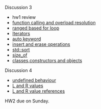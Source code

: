 Discussion 3
- hw1 review
- [function calling and overload resolution](https://github.com/nikunjsanghai/Intermediate_Programming_Cplusplus/blob/main/Week1/Function_overloading.md)
- [ranged based for loop](https://github.com/nikunjsanghai/Intermediate_Programming_Cplusplus/blob/main/Week3/ranged_based_for_loop.md) 
- [Iterators](https://github.com/nikunjsanghai/Intermediate_Programming_Cplusplus/blob/main/Week7/iterators.md)
-  [auto keyword](https://github.com/nikunjsanghai/Intermediate_Programming_Cplusplus/blob/main/Week3/auto_keyword.md)
-  [insert and erase operations](https://www.geeksforgeeks.org/vector-in-cpp-stl/)
-  [std::sort](https://github.com/nikunjsanghai/Intermediate_Programming_Cplusplus/blob/main/Week3/std_sort_in_STL.md)
-  [size_of](https://github.com/nikunjsanghai/Intermediate_Programming_Cplusplus/blob/main/Week3/size_of_operator.md)
- [classes,constructors and objects](https://github.com/nikunjsanghai/Intermediate_Programming_Cplusplus/blob/main/Week2/Classes_Constructors_and_Objects.md) 

Discussion 4
- [undefined behaviour](https://github.com/nikunjsanghai/Intermediate_Programming_Cplusplus/blob/main/Week6/undefined_behavior.md) 
- [L and R values](https://github.com/nikunjsanghai/Intermediate_Programming_Cplusplus/blob/main/Week6/L_and_R_values_v1.md)
- [L and R value references](https://github.com/nikunjsanghai/Intermediate_Programming_Cplusplus/blob/main/Week6/L_and_R_values_v2.md)


HW2 due on Sunday. 
